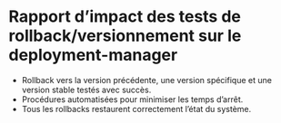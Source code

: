 # Rapport d’impact des tests de rollback/versionnement sur le deployment-manager

- Rollback vers la version précédente, une version spécifique et une version stable testés avec succès.
- Procédures automatisées pour minimiser les temps d’arrêt.
- Tous les rollbacks restaurent correctement l’état du système.